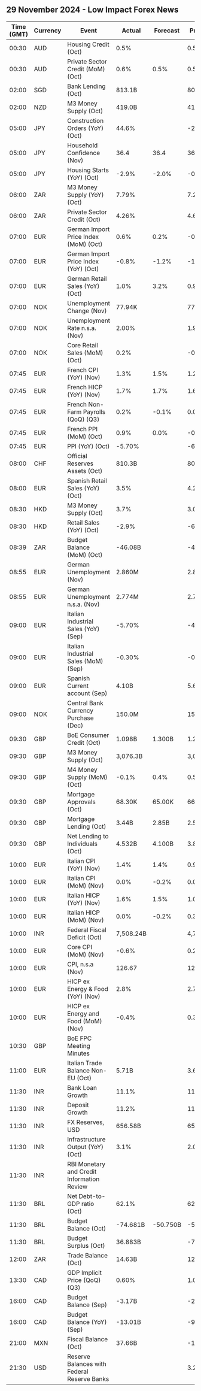 ## 29 November 2024 - Low Impact Forex News

| Time (GMT) | Currency | Event | Actual | Forecast | Previous |
|------|----------|-------|--------|----------|----------|
| 00:30 | AUD | Housing Credit (Oct) | 0.5% |  | 0.5% |
| 00:30 | AUD | Private Sector Credit (MoM) (Oct) | 0.6% | 0.5% | 0.5% |
| 02:00 | SGD | Bank Lending (Oct) | 813.1B |  | 808.8B |
| 02:00 | NZD | M3 Money Supply (Oct) | 419.0B |  | 417.1B |
| 05:00 | JPY | Construction Orders (YoY) (Oct) | 44.6% |  | -21.3% |
| 05:00 | JPY | Household Confidence (Nov) | 36.4 | 36.4 | 36.2 |
| 05:00 | JPY | Housing Starts (YoY) (Oct) | -2.9% | -2.0% | -0.6% |
| 06:00 | ZAR | M3 Money Supply (YoY) (Oct) | 7.79% |  | 7.25% |
| 06:00 | ZAR | Private Sector Credit (Oct) | 4.26% |  | 4.63% |
| 07:00 | EUR | German Import Price Index (MoM) (Oct) | 0.6% | 0.2% | -0.4% |
| 07:00 | EUR | German Import Price Index (YoY) (Oct) | -0.8% | -1.2% | -1.3% |
| 07:00 | EUR | German Retail Sales (YoY) (Oct) | 1.0% | 3.2% | 0.9% |
| 07:00 | NOK | Unemployment Change (Nov) | 77.94K |  | 77.25K |
| 07:00 | NOK | Unemployment Rate n.s.a. (Nov) | 2.00% |  | 1.90% |
| 07:00 | NOK | Core Retail Sales (MoM) (Oct) | 0.2% |  | -0.3% |
| 07:45 | EUR | French CPI (YoY) (Nov) | 1.3% | 1.5% | 1.2% |
| 07:45 | EUR | French HICP (YoY) (Nov) | 1.7% | 1.7% | 1.6% |
| 07:45 | EUR | French Non-Farm Payrolls (QoQ) (Q3) | 0.2% | -0.1% | 0.0% |
| 07:45 | EUR | French PPI (MoM) (Oct) | 0.9% | 0.0% | -0.1% |
| 07:45 | EUR | PPI (YoY) (Oct) | -5.70% |  | -6.90% |
| 08:00 | CHF | Official Reserves Assets (Oct) | 810.3B |  | 802.3B |
| 08:00 | EUR | Spanish Retail Sales (YoY) (Oct) | 3.5% |  | 4.2% |
| 08:30 | HKD | M3 Money Supply (Oct) | 3.7% |  | 3.0% |
| 08:30 | HKD | Retail Sales (YoY) (Oct) | -2.9% |  | -6.9% |
| 08:39 | ZAR | Budget Balance (MoM) (Oct) | -46.08B |  | -4.38B |
| 08:55 | EUR | German Unemployment (Nov) | 2.860M |  | 2.856M |
| 08:55 | EUR | German Unemployment n.s.a. (Nov) | 2.774M |  | 2.791M |
| 09:00 | EUR | Italian Industrial Sales (YoY) (Sep) | -5.70% |  | -4.90% |
| 09:00 | EUR | Italian Industrial Sales (MoM) (Sep) | -0.30% |  | -0.30% |
| 09:00 | EUR | Spanish Current account (Sep) | 4.10B |  | 5.63B |
| 09:00 | NOK | Central Bank Currency Purchase (Dec) | 150.0M |  | 150.0M |
| 09:30 | GBP | BoE Consumer Credit (Oct) | 1.098B | 1.300B | 1.221B |
| 09:30 | GBP | M3 Money Supply (Oct) | 3,076.3B |  | 3,080.0B |
| 09:30 | GBP | M4 Money Supply (MoM) (Oct) | -0.1% | 0.4% | 0.5% |
| 09:30 | GBP | Mortgage Approvals (Oct) | 68.30K | 65.00K | 66.11K |
| 09:30 | GBP | Mortgage Lending (Oct) | 3.44B | 2.85B | 2.57B |
| 09:30 | GBP | Net Lending to Individuals (Oct) | 4.532B | 4.100B | 3.800B |
| 10:00 | EUR | Italian CPI (YoY) (Nov) | 1.4% | 1.4% | 0.9% |
| 10:00 | EUR | Italian CPI (MoM) (Nov) | 0.0% | -0.2% | 0.0% |
| 10:00 | EUR | Italian HICP (YoY) (Nov) | 1.6% | 1.5% | 1.0% |
| 10:00 | EUR | Italian HICP (MoM) (Nov) | 0.0% | -0.2% | 0.3% |
| 10:00 | INR | Federal Fiscal Deficit (Oct) | 7,508.24B |  | 4,745.20B |
| 10:00 | EUR | Core CPI (MoM) (Nov) | -0.6% |  | 0.2% |
| 10:00 | EUR | CPI, n.s.a (Nov) | 126.67 |  | 127.03 |
| 10:00 | EUR | HICP ex Energy & Food (YoY) (Nov) | 2.8% |  | 2.7% |
| 10:00 | EUR | HICP ex Energy and Food (MoM) (Nov) | -0.4% |  | 0.3% |
| 10:30 | GBP | BoE FPC Meeting Minutes |  |  |  |
| 11:00 | EUR | Italian Trade Balance Non-EU (Oct) | 5.71B |  | 3.66B |
| 11:30 | INR | Bank Loan Growth | 11.1% |  | 11.9% |
| 11:30 | INR | Deposit Growth | 11.2% |  | 11.8% |
| 11:30 | INR | FX Reserves, USD | 656.58B |  | 657.89B |
| 11:30 | INR | Infrastructure Output (YoY) (Oct) | 3.1% |  | 2.0% |
| 11:30 | INR | RBI Monetary and Credit Information Review |  |  |  |
| 11:30 | BRL | Net Debt-to-GDP ratio (Oct) | 62.1% |  | 62.4% |
| 11:30 | BRL | Budget Balance (Oct) | -74.681B | -50.750B | -53.767B |
| 11:30 | BRL | Budget Surplus (Oct) | 36.883B |  | -7.340B |
| 12:00 | ZAR | Trade Balance (Oct) | 14.63B |  | 12.61B |
| 13:30 | CAD | GDP Implicit Price (QoQ) (Q3) | 0.60% |  | 1.00% |
| 16:00 | CAD | Budget Balance (Sep) | -3.17B |  | -2.55B |
| 16:00 | CAD | Budget Balance (YoY) (Sep) | -13.01B |  | -9.84B |
| 21:00 | MXN | Fiscal Balance (Oct) | 37.66B |  | -161.09B |
| 21:30 | USD | Reserve Balances with Federal Reserve Banks |  |  | 3.267T |
